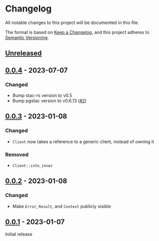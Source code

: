 # Changelog

All notable changes to this project will be documented in this file.

The format is based on [Keep a Changelog](https://keepachangelog.com/en/1.0.0/), and this project adheres to [Semantic Versioning](https://semver.org/spec/v2.0.0.html).

## [Unreleased]

## [0.0.4] - 2023-07-07

### Changed

- Bump stac-rs version to v0.5
- Bump pgstac version to v0.6.13 ([#2](https://github.com/gadomski/pgstac-rs/pull/2))

## [0.0.3] - 2023-01-08

### Changed

- `Client` now takes a reference to a generic client, instead of owning it

### Removed

- `Client::into_inner`

## [0.0.2] - 2023-01-08

### Changed

- Make `Error`, `Result`, and `Context` publicly visible

## [0.0.1] - 2023-01-07

Initial release

[unreleased]: https://github.com/gadomski/pgstac-rs/compare/v0.0.4...HEAD
[0.0.4]: https://github.com/gadomski/pgstac-rs/compare/v0.0.3...v0.0.4
[0.0.3]: https://github.com/gadomski/pgstac-rs/compare/v0.0.2...v0.0.3
[0.0.2]: https://github.com/gadomski/pgstac-rs/compare/v0.0.1...v0.0.2
[0.0.1]: https://github.com/gadomski/pgstac-rs/tree/v0.0.1
